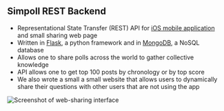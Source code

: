 Simpoll REST Backend
---------------------
- Representational State Transfer (REST) API for [iOS mobile application](https://github.com/spuleri/simpoll) and small sharing web page
- Written in [Flask](https://en.wikipedia.org/wiki/Flask_%28web_framework%29), a python framework and in [MongoDB](https://en.wikipedia.org/wiki/MongoDB), a NoSQL database
- Allows one to share polls across the world to gather collective knowledge
- API allows one to get top 100 posts by chronology or by top score
- We also wrote a small a small website that allows users to dynamically share their questions with other users that are not using the app

![Screenshot of web-sharing interface](https://www.dropbox.com/s/tq9atnzi3y0t7wk/simpoll_web_sceenshot.png?dl=0 "Web-sharing interface")
